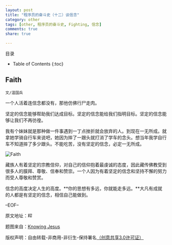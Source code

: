 ```yaml
---
layout: post
title: "程序员的奋斗史（十二）谈信念"
category: other
tags: [other, 程序员的奋斗史, Fighting, 信念]
comments: true
share: true

---
```



目录

* Table of Contents
{:toc}

## Faith ##

`文/温国兵`

一个人活着连信念都没有，那他仿佛行尸走肉。

坚定的信念能够帮助我们达成目标。坚定的信念能给我们指明目标。坚定的信念能够让我们不再彷徨。

我有个妹妹就是那种做一件事遇到一丁点挫折就会放弃的人。到现在一无所成。就拿她学骑自行车来说吧，她因为摔了一跟头就打消了学车的念头。想当年我学自行车不知道摔了多少跟头。不能吃苦，没有坚定的信念，必定一无所成。

![Faith](http://i.imgur.com/w8f5QAV.jpg)

藏族人有着坚定的宗教信仰，对自己的信仰抱着最虔诚的态度，因此藏传佛教受到很多人的膜拜、尊敬、信奉和赞崇。一个人因为有着坚定的信念和坚持不懈的努力而受人尊敬和赞赏。

信念的高度决定人生的高度。**你的思想有多远，你就能走多远。**大凡有成就的人都是有坚定的信念，相信自己能做到。

–EOF–

原文地址：<a href="http://blog.csdn.net/justdb/article/details/8563305" target="_blank"><img src="http://i.imgur.com/BROigUO.jpg" title="程序员的奋斗史（十二）谈信念" height="16px" width="16px" border="0" alt="程序员的奋斗史（十二）谈信念" /></a>

题图来自：<a href="http://www.knowing-jesus.com/focusing-upon-faith/" target="_blank">Knowing Jesus</a>

版权声明：自由转载-非商用-非衍生-保持署名<a href="http://creativecommons.org/licenses/by-nc-nd/3.0/deed.zh" target="_blank">（创意共享3.0许可证）</a>

